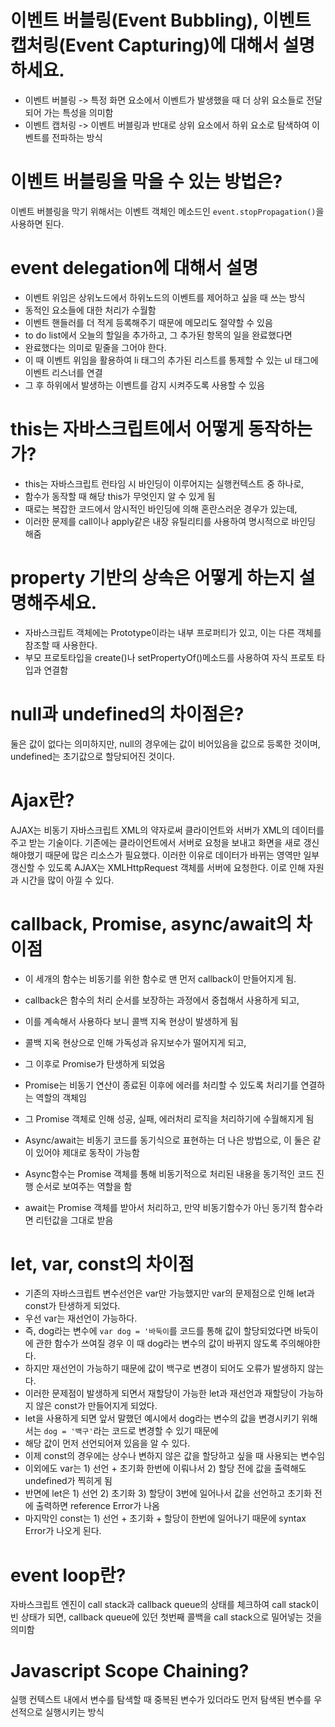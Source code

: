 # 이벤트 버블링(Event Bubbling), 이벤트 캡처링(Event Capturing)에 대해서 설명하세요.
* 이벤트 버블링
-> 특정 화면 요소에서 이벤트가 발생했을 때 더 상위 요소들로 전달되어 가는 특성을 의미함
* 이벤트 캡처링
-> 이벤트 버블링과 반대로 상위 요소에서 하위 요소로 탐색하여 이벤트를 전파하는 방식

# 이벤트 버블링을 막을 수 있는 방법은?
이벤트 버블링을 막기 위해서는 이벤트 객체인 메소드인 `event.stopPropagation()`을 사용하면 된다.

# event delegation에 대해서 설명
* 이벤트 위임은 상위노드에서 하위노드의 이벤트를 제어하고 싶을 때 쓰는 방식
* 동적인 요소들에 대한 처리가 수월함
* 이벤트 핸들러를 더 적게 등록해주기 때문에 메모리도 절약할 수 있음
* to do list에서 오늘의 할일을 추가하고, 그 추가된 항목의 일을 완료했다면
* 완료했다는 의미로 밑줄을 그어야 한다.
* 이 때 이벤트 위임을 활용하여 li 태그의 추가된 리스트를 통제할 수 있는 ul 태그에 이벤트 리스너를 연결
* 그 후 하위에서 발생하는 이벤트를 감지 시켜주도록 사용할 수 있음

# this는 자바스크립트에서 어떻게 동작하는가?
* this는 자바스크립트 런타임 시 바인딩이 이루어지는 실행컨텍스트 중 하나로, 
* 함수가 동작할 때 해당 this가 무엇인지 알 수 있게 됨
* 때로는 복잡한 코드에서 암시적인 바인딩에 의해 혼란스러운 경우가 있는데, 
* 이러한 문제를 call이나 apply같은 내장 유틸리티를 사용하여 명시적으로 바인딩 해줌

# property 기반의 상속은 어떻게 하는지 설명해주세요.
* 자바스크립트 객체에는 Prototype이라는 내부 프로퍼티가 있고, 이는 다른 객체를 참조할 때 사용한다.
* 부모 프로토타입을 create()나 setPropertyOf()메소드를 사용하여 자식 프로토 타입과 연결함

# null과 undefined의 차이점은?
둘은 값이 없다는 의미하지만, null의 경우에는 값이 비어있음을 값으로 등록한 것이며, undefined는 초기값으로 할당되어진 것이다.

# Ajax란?
AJAX는 비동기 자바스크립트 XML의 약자로써 클라이언트와 서버가 XML의 데이터를 주고 받는 기술이다.
기존에는 클라이언트에서 서버로 요청을 보내고 화면을 새로 갱신해야했기 때문에 많은 리소스가 필요했다. 이러한 이유로 데이터가 바뀌는 영역만 일부 갱신할 수 있도록 AJAX는 XMLHttpRequest 객체를 서버에 요청한다. 이로 인해 자원과 시간을 많이 아낄 수 있다.

# callback, Promise, async/await의 차이점
* 이 세개의 함수는 비동기를 위한 함수로 맨 먼저 callback이 만들어지게 됨.
* callback은 함수의 처리 순서를 보장하는 과정에서 중첩해서 사용하게 되고,
* 이를 계속해서 사용하다 보니 콜백 지옥 현상이 발생하게 됨
* 콜백 지옥 현상으로 인해 가독성과 유지보수가 떨어지게 되고, 

* 그 이후로 Promise가 탄생하게 되었음
* Promise는 비동기 연산이 종료된 이후에 에러를 처리할 수 있도록 처리기를 연결하는 역할의 객체임
* 그 Promise 객체로 인해 성공, 실패, 에러처리 로직을 처리하기에 수월해지게 됨

* Async/await는 비동기 코드를 동기식으로 표현하는 더 나은 방법으로, 이 둘은 같이 있어야 제대로 동작이 가능함
* Async함수는 Promise 객체를 통해 비동기적으로 처리된 내용을 동기적인 코드 진행 순서로 보여주는 역할을 함
* await는 Promise 객체를 받아서 처리하고, 만약 비동기함수가 아닌 동기적 함수라면 리턴값을 그대로 받음

# let, var, const의 차이점
* 기존의 자바스크립트 변수선언은 var만 가능했지만 var의 문제점으로 인해 let과 const가 탄생하게 되었다.
* 우선 var는 재선언이 가능하다. 
* 즉, dog라는 변수에 `var dog = '바둑이`를 코드를 통해 값이 할당되었다면 바둑이에 관한 함수가 쓰여질 경우 이 때 dog라는 변수의 값이 바뀌지 않도록 주의해야한다.
* 하지만 재선언이 가능하기 때문에 값이 백구로 변경이 되어도 오류가 발생하지 않는다. 
* 이러한 문제점이 발생하게 되면서 재할당이 가능한 let과 재선언과 재할당이 가능하지 않은 const가 만들어지게 되었다.
* let을 사용하게 되면 앞서 말했던 예시에서 dog라는 변수의 값을 변경시키기 위해서는 `dog = '백구'`라는 코드로 변경할 수 있기 때문에
* 해당 값이 먼저 선언되어져 있음을 알 수 있다. 
* 이제 const의 경우에는 상수나 변하지 않은 값을 할당하고 싶을 때 사용되는 변수임
* 이외에도 var는 1) 선언 + 초기화 한번에 이뤄나서 2) 할당 전에 값을 출력해도 undefined가 찍히게 됨
* 반면에 let은 1) 선언 2) 초기화 3) 할당이 3번에 일어나서 값을 선언하고 초기화 전에 출력하면 reference Error가 나옴
* 마지막인 const는 1) 선언 + 초기화 + 할당이 한번에 일어나기 때문에 syntax Error가 나오게 된다.

# event loop란?
자바스크립트 엔진이 call stack과 callback queue의 상태를 체크하여 call stack이 빈 상태가 되면, callback queue에 있던 첫번째 콜백을 call stack으로 밀어넣는 것을 의미함

# Javascript Scope Chaining?
실행 컨텍스트 내에서 변수를 탐색할 때 중복된 변수가 있더라도 먼저 탐색된 변수를 우선적으로 실행시키는 방식

